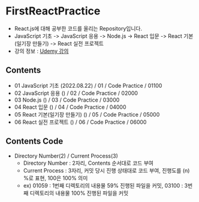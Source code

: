 # FirstReactPractice
- React.js에 대해 공부한 코드를 올리는 Repository입니다.
- JavaScript 기초 -> JavaScript 응용 -> Node.js -> React 입문 -> React 기본(일기장 만들기) -> React 실전 프로젝트
- 강의 정보 : [Udemy 강의](https://hanium.udemy.com/course/winterlood-react-basic/)
## Contents
- 01 JavaScript 기초 (2022.08.22) / 01 / Code Practice / 01100
- 02 JavaScript 응용 () / 02 / Code Practice / 02000
- 03 Node.js () / 03 / Code Practice / 03000
- 04 React 입문 () / 04 / Code Practice / 04000
- 05 React 기본(일기장 만들기) () / 05 / Code Practice / 05000
- 06 React 실전 프로젝트 () / 06 / Code Practice / 06000
## Contents Code
- Directory Number(2) / Current Process(3)
    - Directory Number : 2자리, Contents 순서대로 코드 부여
    - Current Process : 3자리, 커밋 당시 진행 상태대로 코드 부여, 진행도를 (n) %로 표현, 100은 100% 의미
    - ex) 01059 : 1번째 디렉토리의 내용물 59% 진행된 파일을 커밋, 03100 : 3번째 디렉토리의 내용물 100% 진행된 파일을 커밋